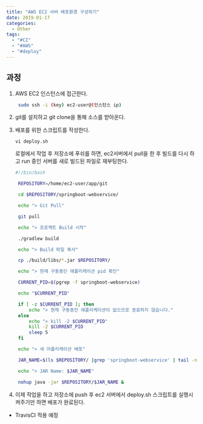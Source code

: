 ```yaml
---
title: "AWS EC2 서버 배포환경 구성하기"
date: 2019-01-17
categories:
  - Other
tags:
  - "#CI"
  - "#AWS"
  - "#deploy"
---
```


## 과정

1. AWS EC2 인스턴스에 접근한다.

   ```sh
    sudo ssh -i (key) ec2-user@(인스턴스 ip)
   ```

2. git를 설치하고 git clone을 통해 소스를 받아온다.

3. 배포를 위한 스크립트를 작성한다.

   `vi deploy.sh`

   로컬에서 작업 후 저장소에 푸쉬를 하면, ec2서버에서 pull을 한 후 빌드를 다시 하고 run 중인 서버를 새로 빌드된 파일로 재부팅한다.

   ```sh
   #!/bin/bash

    REPOSITORY=/home/ec2-user/app/git

    cd $REPOSITORY/springboot-webservice/

    echo "> Git Pull"

    git pull

    echo "> 프로젝트 Build 시작"

    ./gradlew build

    echo "> Build 파일 복사"

    cp ./build/libs/*.jar $REPOSITORY/

    echo "> 현재 구동중인 애플리케이션 pid 확인"

    CURRENT_PID=$(pgrep -f springboot-webservice)

    echo "$CURRENT_PID"

    if [ -z $CURRENT_PID ]; then
        echo "> 현재 구동중인 애플리케이션이 없으므로 종료하지 않습니다."
    else
        echo "> kill -2 $CURRENT_PID"
        kill -2 $CURRENT_PID
        sleep 5
    fi

    echo "> 새 어플리케이션 배포"

    JAR_NAME=$(ls $REPOSITORY/ |grep 'springboot-webservice' | tail -n 1)

    echo "> JAR Name: $JAR_NAME"

    nohup java -jar $REPOSITORY/$JAR_NAME &
   ```

4. 이제 작업을 하고 저장소에 push 후 ec2 서버에서 deploy.sh 스크립트를 실행시켜주기만 하면 배포가 완료된다.

- TravisCI 적용 예정

